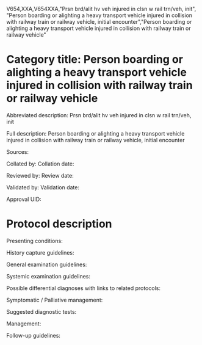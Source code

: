 V654,XXA,V654XXA,"Prsn brd/alit hv veh injured in clsn w rail trn/veh, init", "Person boarding or alighting a heavy transport vehicle injured in collision with railway train or railway vehicle, initial encounter","Person boarding or alighting a heavy transport vehicle injured in collision with railway train or railway vehicle"
# Category title: Person boarding or alighting a heavy transport vehicle injured in collision with railway train or railway vehicle

Abbreviated description: Prsn brd/alit hv veh injured in clsn w rail trn/veh, init

Full description: Person boarding or alighting a heavy transport vehicle injured in collision with railway train or railway vehicle, initial encounter

Sources:

Collated by:
Collation date:

Reviewed by:
Review date:

Validated by:
Validation date:

Approval UID:

# Protocol description

Presenting conditions:

History capture guidelines:

General examination guidelines:

Systemic examination guidelines:

Possible differential diagnoses with links to related protocols:

Symptomatic / Palliative management:

Suggested diagnostic tests:

Management:

Follow-up guidelines:
